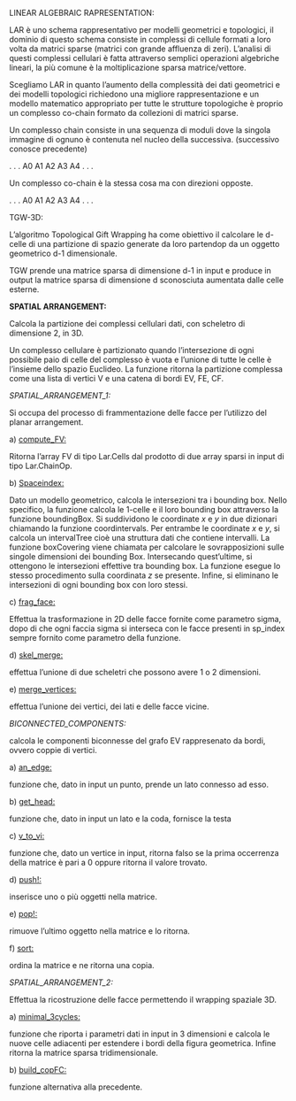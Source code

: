 LINEAR ALGEBRAIC RAPRESENTATION:

LAR è uno schema rappresentativo per modelli geometrici e topologici, il
dominio di questo schema consiste in complessi di cellule formati a loro
volta da matrici sparse (matrici con grande affluenza di zeri).
L’analisi di questi complessi cellulari è fatta attraverso semplici
operazioni algebriche lineari, la più comune è la moltiplicazione sparsa
matrice/vettore.

Scegliamo LAR in quanto l’aumento della complessità dei dati geometrici
e dei modelli topologici richiedono una migliore rappresentazione e un
modello matematico appropriato per tutte le strutture topologiche è
proprio un complesso co-chain formato da collezioni di matrici sparse.

Un complesso chain consiste in una sequenza di moduli dove la singola
immagine di ognuno è contenuta nel nucleo della successiva. (successivo
conosce precedente)

. . . A0 A1 A2 A3 A4 . . .

Un complesso co-chain è la stessa cosa ma con direzioni opposte.

. . . A0 A1 A2 A3 A4 . . .

TGW-3D:

L’algoritmo Topological Gift Wrapping ha come obiettivo il calcolare le
d-celle di una partizione di spazio generate da loro partendop da un
oggetto geometrico d-1 dimensionale.

TGW prende una matrice sparsa di dimensione d-1 in input e produce in
output la matrice sparsa di dimensione d sconosciuta aumentata dalle
celle esterne.

**SPATIAL ARRANGEMENT:**

Calcola la partizione dei complessi cellulari dati, con scheletro di
dimensione 2, in 3D.

Un complesso cellulare è partizionato quando l’intersezione di ogni
possibile paio di celle del complesso è vuota e l’unione di tutte le
celle è l’insieme dello spazio Euclideo. La funzione ritorna la
partizione complessa come una lista di vertici V e una catena di bordi
EV, FE, CF.

*SPATIAL\_ARRANGEMENT\_1:*

Si occupa del processo di frammentazione delle facce per l’utilizzo del
planar arrangement.

a) <u>compute\_FV:</u>

Ritorna l’array FV di tipo Lar.Cells dal prodotto di due array sparsi in
input di tipo Lar.ChainOp.

b) <u>Spaceindex:</u>

Dato un modello geometrico, calcola le intersezioni tra i bounding box.
Nello specifico, la funzione calcola le 1-celle e il loro bounding box
attraverso la funzione boundingBox. Si suddividono le
coordinate *x* e *y* in due dizionari chiamando la funzione
coordintervals. Per entrambe le coordinate *x* e *y*, si calcola un
intervalTree cioè una struttura dati che contiene intervalli. La
funzione boxCovering viene chiamata per calcolare le sovrapposizioni
sulle singole dimensioni dei bounding Box. Intersecando quest’ultime, si
ottengono le intersezioni effettive tra bounding box. La funzione esegue
lo stesso procedimento sulla coordinata *z* se presente. Infine, si
eliminano le intersezioni di ogni bounding box con loro stessi.

c) <u>frag\_face:</u>

Effettua la trasformazione in 2D delle facce fornite come parametro
sigma, dopo di che ogni faccia sigma si interseca con le facce presenti
in sp\_index sempre fornito come parametro della funzione.

d) <u>skel\_merge:</u>

effettua l’unione di due scheletri che possono avere 1 o 2 dimensioni.

e) <u>merge\_vertices:</u>

effettua l’unione dei vertici, dei lati e delle facce vicine.

*BICONNECTED\_COMPONENTS:*

calcola le componenti biconnesse del grafo EV rappresenato da bordi,
ovvero coppie di vertici.

a) <u>an\_edge:</u>

funzione che, dato in input un punto, prende un lato connesso ad esso.

b) <u>get\_head:</u>

funzione che, dato in input un lato e la coda, fornisce la testa

c) <u>v\_to\_vi:</u>

funzione che, dato un vertice in input, ritorna falso se la prima
occerrenza della matrice è pari a 0 oppure ritorna il valore trovato.

d) <u>push!:</u>

inserisce uno o più oggetti nella matrice.

e) <u>pop!:</u>

rimuove l’ultimo oggetto nella matrice e lo ritorna.

f) <u>sort:</u>

ordina la matrice e ne ritorna una copia.

*SPATIAL\_ARRANGEMENT\_2:*

Effettua la ricostruzione delle facce permettendo il wrapping spaziale
3D.

a) <u>minimal\_3cycles:</u>

funzione che riporta i parametri dati in input in 3 dimensioni e calcola
le nuove celle adiacenti per estendere i bordi della figura geometrica.
Infine ritorna la matrice sparsa tridimensionale.

b) <u>build\_copFC:</u>

funzione alternativa alla precedente.
